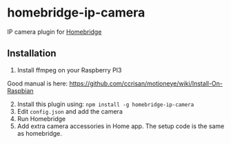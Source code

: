 # homebridge-ip-camera

IP camera plugin for [Homebridge](https://github.com/nfarina/homebridge)

## Installation

1. Install ffmpeg on your Raspberry PI3

Good manual is here: https://github.com/ccrisan/motioneye/wiki/Install-On-Raspbian

2. Install this plugin using: `npm install -g homebridge-ip-camera`
3. Edit ``config.json`` and add the camera
3. Run Homebridge
4. Add extra camera accessories in Home app. The setup code is the same as homebridge.
